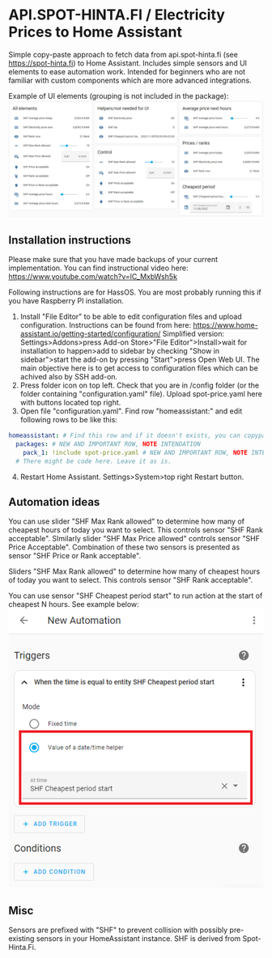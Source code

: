 # API.SPOT-HINTA.FI / Electricity Prices to Home Assistant 
Simple copy-paste approach to fetch data from api.spot-hinta.fi (see https://spot-hinta.fi) to Home Assistant. Includes simple sensors and UI elements to ease automation work. Intended for beginners who are not familiar with custom components which are more advanced integrations.

Example of UI elements (grouping is not included in the package):
![Example UI](/img/example.png)

## Installation instructions
Please make sure that you have made backups of your current implementation. You can find instructional video here: https://www.youtube.com/watch?v=lC_MxbWsh5k

Following instructions are for HassOS. You are most probably running this if you have Raspberry PI installation.

1. Install "File Editor" to be able to edit configuration files and upload configuration. Instructions can be found from here: https://www.home-assistant.io/getting-started/configuration/ Simplified version: Settings>Addons>press Add-on Store>"File Editor">Install>wait for installation to happen>add to sidebar by checking "Show in sidebar">start the add-on by pressing "Start">press Open Web UI. The main objective here is to get access to configuration files which can be achived also by SSH add-on.
2. Press folder icon on top left. Check that you are in /config folder (or the folder containing "configuration.yaml" file). Upload spot-price.yaml here with buttons located top right.
3. Open file "configuration.yaml". Find row "homeassistant:" and edit following rows to be like this:
```yaml
homeassistant: # Find this row and if it doesn't exists, you can copypaste this whole block to the file.
  packages: # NEW AND IMPORTANT ROW, NOTE INTENDATION
    pack_1: !include spot-price.yaml # NEW AND IMPORTANT ROW, NOTE INTENDATION
  # There might be code here. Leave it as is.
```
4. Restart Home Assistant. Settings>System>top right Restart button.

## Automation ideas

You can use slider "SHF Max Rank allowed" to determine how many of cheapest hours of today you want to select. This controls sensor "SHF Rank acceptable". SImilarly slider "SHF Max Price allowed" controls sensor "SHF Price Acceptable". Combination of these two sensors is presented as sensor "SHF Price or Rank acceptable".

Sliders "SHF Max Rank allowed" to determine how many of cheapest hours of today you want to select. This controls sensor "SHF Rank acceptable".

You can use sensor "SHF Cheapest period start" to run action at the start of cheapest N hours. See example below:
![Example Time Trigger based on Datetime helper](/img/example-time-trigger.png)

## Misc

Sensors are prefixed with "SHF" to prevent collision with possibly pre-existing sensors in your HomeAssistant instance. SHF is derived from Spot-Hinta.Fi.
